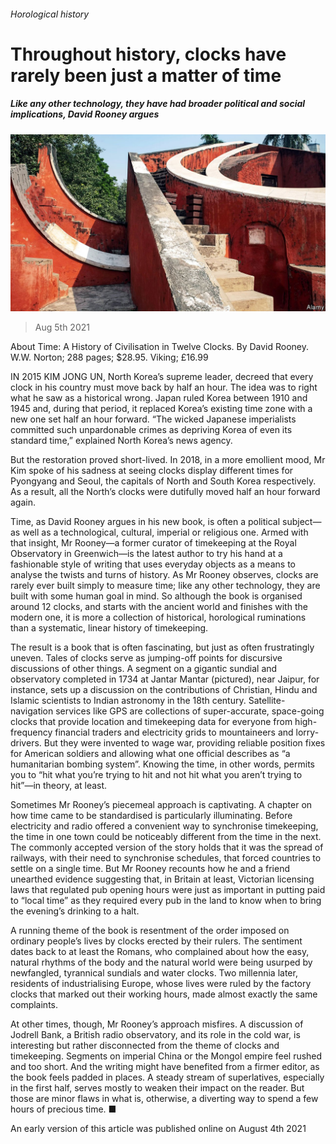###### Horological history

# Throughout history, clocks have rarely been just a matter of time 

##### Like any other technology, they have had broader political and social implications, David Rooney argues 

![image](images/20210807_bkp004.jpg) 

> Aug 5th 2021 

About Time: A History of Civilisation in Twelve Clocks. By David Rooney. W.W. Norton; 288 pages; $28.95. Viking; £16.99

IN 2015 KIM JONG UN, North Korea’s supreme leader, decreed that every clock in his country must move back by half an hour. The idea was to right what he saw as a historical wrong. Japan ruled Korea between 1910 and 1945 and, during that period, it replaced Korea’s existing time zone with a new one set half an hour forward. “The wicked Japanese imperialists committed such unpardonable crimes as depriving Korea of even its standard time,” explained North Korea’s news agency.


But the restoration proved short-lived. In 2018, in a more emollient mood, Mr Kim spoke of his sadness at seeing clocks display different times for Pyongyang and Seoul, the capitals of North and South Korea respectively. As a result, all the North’s clocks were dutifully moved half an hour forward again.

Time, as David Rooney argues in his new book, is often a political subject—as well as a technological, cultural, imperial or religious one. Armed with that insight, Mr Rooney—a former curator of timekeeping at the Royal Observatory in Greenwich—is the latest author to try his hand at a fashionable style of writing that uses everyday objects as a means to analyse the twists and turns of history. As Mr Rooney observes, clocks are rarely ever built simply to measure time; like any other technology, they are built with some human goal in mind. So although the book is organised around 12 clocks, and starts with the ancient world and finishes with the modern one, it is more a collection of historical, horological ruminations than a systematic, linear history of timekeeping.

The result is a book that is often fascinating, but just as often frustratingly uneven. Tales of clocks serve as jumping-off points for discursive discussions of other things. A segment on a gigantic sundial and observatory completed in 1734 at Jantar Mantar (pictured), near Jaipur, for instance, sets up a discussion on the contributions of Christian, Hindu and Islamic scientists to Indian astronomy in the 18th century. Satellite-navigation services like GPS are collections of super-accurate, space-going clocks that provide location and timekeeping data for everyone from high-frequency financial traders and electricity grids to mountaineers and lorry-drivers. But they were invented to wage war, providing reliable position fixes for American soldiers and allowing what one official describes as “a humanitarian bombing system”. Knowing the time, in other words, permits you to “hit what you’re trying to hit and not hit what you aren’t trying to hit”—in theory, at least.

Sometimes Mr Rooney’s piecemeal approach is captivating. A chapter on how time came to be standardised is particularly illuminating. Before electricity and radio offered a convenient way to synchronise timekeeping, the time in one town could be noticeably different from the time in the next. The commonly accepted version of the story holds that it was the spread of railways, with their need to synchronise schedules, that forced countries to settle on a single time. But Mr Rooney recounts how he and a friend unearthed evidence suggesting that, in Britain at least, Victorian licensing laws that regulated pub opening hours were just as important in putting paid to “local time” as they required every pub in the land to know when to bring the evening’s drinking to a halt.

A running theme of the book is resentment of the order imposed on ordinary people’s lives by clocks erected by their rulers. The sentiment dates back to at least the Romans, who complained about how the easy, natural rhythms of the body and the natural world were being usurped by newfangled, tyrannical sundials and water clocks. Two millennia later, residents of industrialising Europe, whose lives were ruled by the factory clocks that marked out their working hours, made almost exactly the same complaints.

At other times, though, Mr Rooney’s approach misfires. A discussion of Jodrell Bank, a British radio observatory, and its role in the cold war, is interesting but rather disconnected from the theme of clocks and timekeeping. Segments on imperial China or the Mongol empire feel rushed and too short. And the writing might have benefited from a firmer editor, as the book feels padded in places. A steady stream of superlatives, especially in the first half, serves mostly to weaken their impact on the reader. But those are minor flaws in what is, otherwise, a diverting way to spend a few hours of precious time. ■

An early version of this article was published online on August 4th 2021

